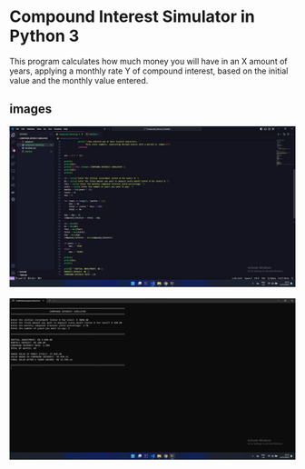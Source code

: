# Compound Interest Simulator in Python 3
This program calculates how much money you will have in an X amount of years, applying a monthly rate Y of compound interest, based on the initial value and the monthly value entered.

## images
![CODE.png](https://github.com/daniellimadev/Compound_Interest_Simulator/blob/main/imgs/CODE.png)
<br/>
<br/>
![PROGRAM.png](https://github.com/daniellimadev/Compound_Interest_Simulator/blob/main/imgs/PROGRAM.png)
